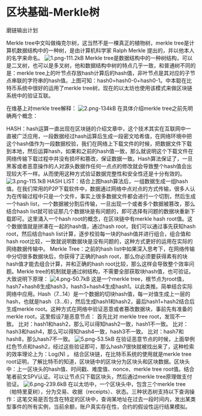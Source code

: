 ﻿# 区块基础-Merkle树

磨链输出计划

Merkle tree中文叫做梅克尔树，这当然不是一棵真正的植物树，merkle tree是计算机数据结构中的一种树，是由计算机科学家 Ralph Merkle 提出的，并以他本人的名字来命名。
![1.png-111.2kB][1]
Merkle tree是数据结构中的一种树结构，可以是二叉树，也可以是多叉树，他和数据结构中树的特点几乎一致，和普通树不同的是：merkle tree上的叶节点存放hash计算后的hash值，非叶节点是其对应的子节点串联的字符串的hash值。上图可知：hash0=hash0-0+hash0-1。中本聪在比特币系统中很好的运用了merkle tree树，现在的以太坊也使用该模式来做区块链系统中的验证互联。

在维基上对merkle tree解释：
![2.png-134kB][2]
在具体介绍merkle tree之前先明确两个概念：

HASH：hash运算一直出现在区块链的介绍文章中，这个技术其实在互联网中一直被广泛应用，一段数据经过hash运算后生成一段密文哈希值，在网络环境中把这个hash值作为一段数据校验，我们在网络上下载文件的时候，把数据文件下载到本地，然后运算hash，如果和之前的hash值一致，那么就说明这个下载文件在网络传输下载过程中并没有损坏和篡改，保证数据一致。Hash算法保证了，一旦黑客或者恶意操作的人对源头数据作任何一点点的修改就会导致整个hash值会出现较大不一样。从而使用这种方式验证数据完整性和安全性还是十分有效的。
![3.png-115.1kB][3]
HASH LIST：结合上图hash算法后，一组数据生成一组hash值。在我们常用的P2P下载软件中，数据通过网络中点对点的方式传输，很多人认为在传输过程中只是一个文件，事实上很多数据文件都会进行一个切割，然后生成一个hash list，一个数据被分割后传输，一旦出现一个或者多个数据被篡改，那么结合hash list就可验证那几个数据块是有问题的，即可选择有问题的数据块重新下载即可。这里涌入一个hash root的概念，在区块链中有merkle hash root值。这个数据值就是拼凑在一起的hash值，通过hash root，我们可以通过事先获知hash root，然后结合hash list计算，逐步校验每一块的hash值并进行组合，组合值和hash root比较，一致就说明数据块是没有问题的，这种方式更好的运用在实际的网络数据传输中。
Merkle Tree：之前的hash list中如果深入思考下，在网络传输中分切很多数据块后，你获得了正确的hash root，那么你必须要获得素有的块hash值才能去组合计算，并和正确的hash root比较，那么这样会导致整个效率问题。Merkle tree的机制就是通过树结构，不需要全部获取块hash值，也可验证。大致说明下原理：
![4.png-50.7kB][4]
这是一个merkle tree，根节点为root值，hash7+hash8生成hash3，hash3+hash4生成hash1。以此类推。简单结合实际网络中应用。Hash（7...14）是一个数据的切块hash值，每一对值生成上一层的hash，也就是hash（3...6），然后生成hash1和hash2，最后hash1+hash2结合后生成merkle root。这种方式在网络中验证恶意或者篡改数据块，事前先有准备的merkle root，这里假设7是恶意节点：
首先比对 merkle tree root，发现不一致。
比对：hash1和hash2，那么可以得知hash2一致，hash1不一致。
比对：hash3和hash4，那么可以得知hash4一致，hash3不一致。
比对：hash7和hash8，那么hash7不一致。
![5.png-53.5kB][5]
在验证恶意节点的时候，上面举例红色节点和hash2，经过这些验证即可，那么hash7很快就被找出来了，这种检索的效率理论上为：Log(N) 。
结合区块链，在比特币系统的使用就是merkle tree root证明，了解比特币的知道，区块链中的区块分为区块头和区块数据。区块头中：上一区块头的hash值、时间戳、难度值、nonce、merkle tree root值。结合笔者前文SPV认证。可以让节点只下载区块头，然后通过merkle tree原理做支付验证。
![6.png-239.6kB][6]
在以太坊中，一个区块头中，包含三个merkle tree（帕特里夏树），分为交易、收据（receipts）、状态。三种状态树支持以下查询操作：这笔交易是否包含在特定的区块中，查询某地址在过去一段时间内，发出某类型事件的所有实例，当前余额，账户真实存在性，合约的假设性运行结果模拟。


  [1]: http://static.zybuluo.com/JackyJin/8h0ra5k7iaphq83lsyoxx62j/1.png
  [2]: http://static.zybuluo.com/JackyJin/3lp73jakb3tuyhkut1t0nvbh/2.png
  [3]: http://static.zybuluo.com/JackyJin/3texg7hgbeu4d77saprj8cek/3.png
  [4]: http://static.zybuluo.com/JackyJin/jebv638xa1mizqzbmw26dlee/4.png
  [5]: http://static.zybuluo.com/JackyJin/x7l48orhvf2oktffe41akufg/5.png
  [6]: http://static.zybuluo.com/JackyJin/79ixep8ned3zufqux2swevl4/6.png
